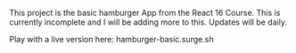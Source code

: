 This project is the basic hamburger App from the React 16 Course.
This is currently incomplete and I will be adding more to this.
Updates will be daily. 

Play with a live version here: hamburger-basic.surge.sh